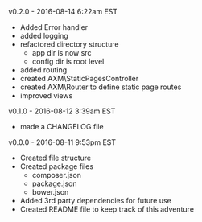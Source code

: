 v0.2.0 - 2016-08-14 6:22am EST
* Added Error handler
* added logging
* refactored directory structure
    * app dir is now src
    * config dir is root level
* added routing
* created AXM\StaticPagesController
* created AXM\Router to define static page routes
* improved views

v0.1.0 - 2016-08-12 3:39am EST
* made a CHANGELOG file

v0.0.0 - 2016-08-11 9:53pm EST
* Created file structure
* Created package files
    * composer.json
    * package.json
    * bower.json
* Added 3rd party dependencies for future use
* Created README file to keep track of this adventure
